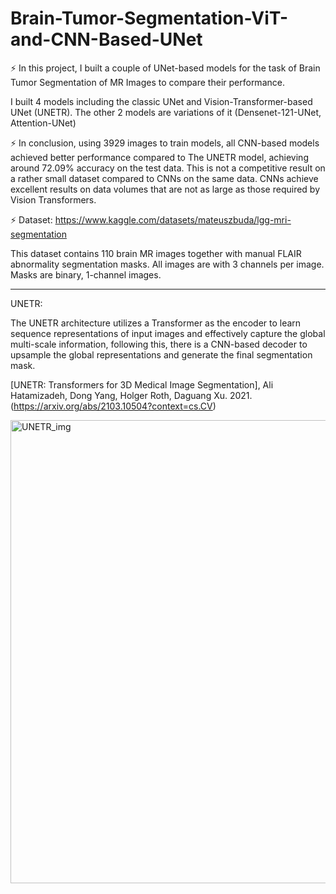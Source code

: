 # Brain-Tumor-Segmentation-ViT-and-CNN-Based-UNet

⚡ In this project, I built a couple of UNet-based models for the task of Brain Tumor Segmentation of MR Images to compare their performance.

I built 4 models including the classic UNet and Vision-Transformer-based UNet (UNETR).
The other 2 models are variations of it (Densenet-121-UNet, Attention-UNet)

⚡ In conclusion, using 3929 images to train models, all CNN-based models achieved better performance compared to The UNETR model, achieving around 72.09% accuracy on the test data. This is not a competitive result on a rather small dataset compared to CNNs on the same data. CNNs achieve excellent results on data volumes that are not as large as those required by Vision Transformers.

⚡ Dataset: https://www.kaggle.com/datasets/mateuszbuda/lgg-mri-segmentation

This dataset contains 110 brain MR images together with manual FLAIR abnormality segmentation masks. All images are with 3 channels per image. Masks are binary, 1-channel images.

------------------------------------------------------------------------
UNETR:

The UNETR architecture utilizes a Transformer as the encoder to learn sequence representations of input images and effectively capture the global multi-scale information, following this, there is a CNN-based decoder to upsample the global representations and generate the final segmentation mask.

[UNETR: Transformers for 3D Medical Image Segmentation],
Ali Hatamizadeh, Dong Yang, Holger Roth, Daguang Xu. 2021. (https://arxiv.org/abs/2103.10504?context=cs.CV)

<img width="741" alt="UNETR_img" src="https://github.com/NiloofarAZAD/ViT-and-CNN-Based-UNet-Models-Semantic-Segmentation-Aerial-Imagery/assets/128168974/15bb4851-be16-45cb-826a-fb1023bc5a5d">

